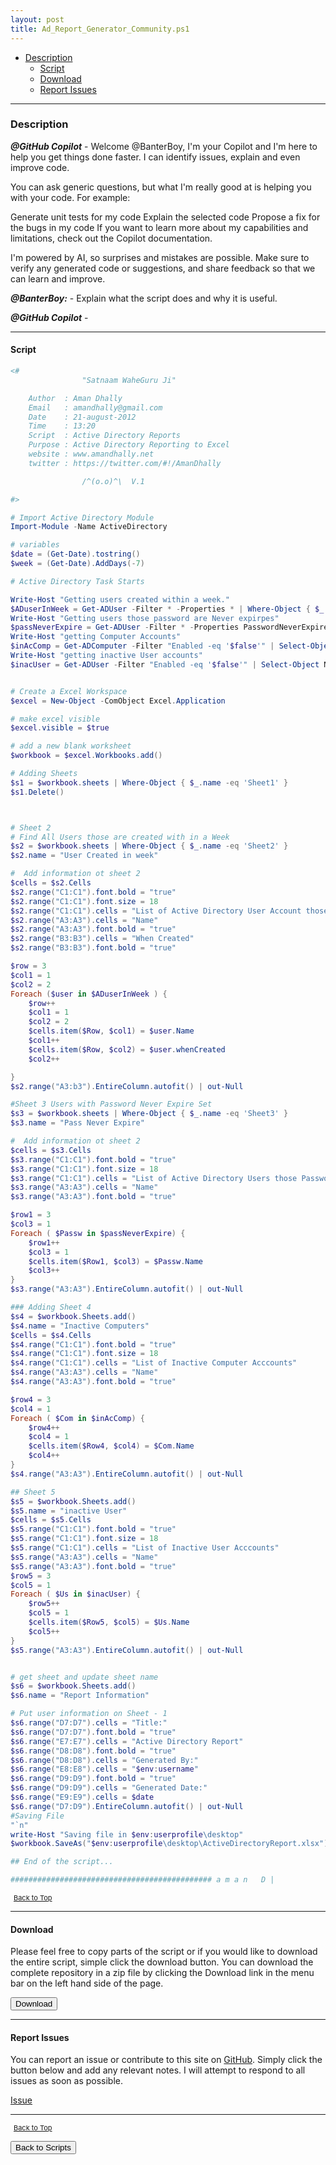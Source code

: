 ```yaml
---
layout: post
title: Ad_Report_Generator_Community.ps1
---
```


- [Description](#description)
  - [Script](#script)
  - [Download](#download)
  - [Report Issues](#report-issues)

---

### Description

**_@GitHub Copilot_** - Welcome @BanterBoy, I'm your Copilot and I'm here to help you get things done faster. I can identify issues, explain and even improve code.

You can ask generic questions, but what I'm really good at is helping you with your code. For example:

Generate unit tests for my code
Explain the selected code
Propose a fix for the bugs in my code
If you want to learn more about my capabilities and limitations, check out the Copilot documentation.

I'm powered by AI, so surprises and mistakes are possible. Make sure to verify any generated code or suggestions, and share feedback so that we can learn and improve.

**_@BanterBoy:_** - Explain what the script does and why it is useful.

**_@GitHub Copilot_** -

---

#### Script

```powershell
<#
				"Satnaam WaheGuru Ji"

	Author  : Aman Dhally
	Email	: amandhally@gmail.com
	Date	: 21-august-2012
	Time	: 13:20
	Script	: Active Directory Reports
	Purpose	: Active Directory Reporting to Excel
	website : www.amandhally.net
	twitter : https://twitter.com/#!/AmanDhally

				/^(o.o)^\  V.1

#>

# Import Active Directory Module
Import-Module -Name ActiveDirectory

# variables
$date = (Get-Date).tostring()
$week = (Get-Date).AddDays(-7)

# Active Directory Task Starts

Write-Host "Getting users created within a week."
$ADuserInWeek = Get-ADUser -Filter * -Properties * | Where-Object { $_.whenCreated -ge $week } | Select-Object Name, whenCreated
Write-Host "Getting users those password are Never expirpes"
$passNeverExpire = Get-ADUser -Filter * -Properties PasswordNeverExpires | Where-Object { $_.PasswordNeverExpires -eq $true } | Select-Object Name | Sort-Object
Write-Host "getting Computer Accounts"
$inAcComp = Get-ADComputer -Filter "Enabled -eq '$false'" | Select-Object Name
Write-Host "getting inactive User accounts"
$inacUser = Get-ADUser -Filter "Enabled -eq '$false'" | Select-Object Name


# Create a Excel Workspace
$excel = New-Object -ComObject Excel.Application

# make excel visible
$excel.visible = $true

# add a new blank worksheet
$workbook = $excel.Workbooks.add()

# Adding Sheets
$s1 = $workbook.sheets | Where-Object { $_.name -eq 'Sheet1' }
$s1.Delete()



# Sheet 2
# Find All Users those are created with in a Week
$s2 = $workbook.sheets | Where-Object { $_.name -eq 'Sheet2' }
$s2.name = "User Created in week"

#  Add information ot sheet 2
$cells = $s2.Cells
$s2.range("C1:C1").font.bold = "true"
$s2.range("C1:C1").font.size = 18
$s2.range("C1:C1").cells = "List of Active Directory User Account those are created with-in one Week."
$s2.range("A3:A3").cells = "Name"
$s2.range("A3:A3").font.bold = "true"
$s2.range("B3:B3").cells = "When Created"
$s2.range("B3:B3").font.bold = "true"

$row = 3
$col1 = 1
$col2 = 2
Foreach ($user in $ADuserInWeek ) {
	$row++
	$col1 = 1
	$col2 = 2
	$cells.item($Row, $col1) = $user.Name
	$col1++
	$cells.item($Row, $col2) = $user.whenCreated
	$col2++

}
$s2.range("A3:b3").EntireColumn.autofit() | out-Null

#Sheet 3 Users with Password Never Expire Set
$s3 = $workbook.sheets | Where-Object { $_.name -eq 'Sheet3' }
$s3.name = "Pass Never Expire"

#  Add information ot sheet 2
$cells = $s3.Cells
$s3.range("C1:C1").font.bold = "true"
$s3.range("C1:C1").font.size = 18
$s3.range("C1:C1").cells = "List of Active Directory Users those Password are set to never expire.."
$s3.range("A3:A3").cells = "Name"
$s3.range("A3:A3").font.bold = "true"

$row1 = 3
$col3 = 1
Foreach ( $Passw in $passNeverExpire) {
	$row1++
	$col3 = 1
	$cells.item($Row1, $col3) = $Passw.Name
	$col3++
}
$s3.range("A3:A3").EntireColumn.autofit() | out-Null

### Adding Sheet 4
$s4 = $workbook.Sheets.add()
$s4.name = "Inactive Computers"
$cells = $s4.Cells
$s4.range("C1:C1").font.bold = "true"
$s4.range("C1:C1").font.size = 18
$s4.range("C1:C1").cells = "List of Inactive Computer Acccounts"
$s4.range("A3:A3").cells = "Name"
$s4.range("A3:A3").font.bold = "true"

$row4 = 3
$col4 = 1
Foreach ( $Com in $inAcComp) {
	$row4++
	$col4 = 1
	$cells.item($Row4, $col4) = $Com.Name
	$col4++
}
$s4.range("A3:A3").EntireColumn.autofit() | out-Null

## Sheet 5
$s5 = $workbook.Sheets.add()
$s5.name = "inactive User"
$cells = $s5.Cells
$s5.range("C1:C1").font.bold = "true"
$s5.range("C1:C1").font.size = 18
$s5.range("C1:C1").cells = "List of Inactive User Acccounts"
$s5.range("A3:A3").cells = "Name"
$s5.range("A3:A3").font.bold = "true"
$row5 = 3
$col5 = 1
Foreach ( $Us in $inacUser) {
	$row5++
	$col5 = 1
	$cells.item($Row5, $col5) = $Us.Name
	$col5++
}
$s5.range("A3:A3").EntireColumn.autofit() | out-Null


# get sheet and update sheet name
$s6 = $workbook.Sheets.add()
$s6.name = "Report Information"

# Put user information on Sheet - 1
$s6.range("D7:D7").cells = "Title:"
$s6.range("D7:D7").font.bold = "true"
$s6.range("E7:E7").cells = "Active Directory Report"
$s6.range("D8:D8").font.bold = "true"
$s6.range("D8:D8").cells = "Generated By:"
$s6.range("E8:E8").cells = "$env:username"
$s6.range("D9:D9").font.bold = "true"
$s6.range("D9:D9").cells = "Generated Date:"
$s6.range("E9:E9").cells = $date
$s6.range("D7:D9").EntireColumn.autofit() | out-Null
#Saving File
"`n"
write-Host "Saving file in $env:userprofile\desktop"
$workbook.SaveAs("$env:userprofile\desktop\ActiveDirectoryReport.xlsx")

## End of the script...

############################################# a m a n   D |
```

<span style="font-size:11px;"><a href="#"><i class="fas fa-caret-up" aria-hidden="true" style="color: white; margin-right:5px;"></i>Back to Top</a></span>

---

#### Download

Please feel free to copy parts of the script or if you would like to download the entire script, simple click the download button. You can download the complete repository in a zip file by clicking the Download link in the menu bar on the left hand side of the page.

<button class="btn" type="submit" onclick="window.open('/PowerShell/scripts/activeDirectory/Ad_Report_Generator_Community.ps1')">
    <i class="fa fa-cloud-download-alt">
    </i>
        Download
</button>

---

#### Report Issues

You can report an issue or contribute to this site on <a href="https://github.com/BanterBoy/scripts-blog/issues">GitHub</a>. Simply click the button below and add any relevant notes. I will attempt to respond to all issues as soon as possible.

<!-- Place this tag where you want the button to render. -->

<a class="github-button" href="https://github.com/BanterBoy/scripts-blog/issues/new?title=Ad_Report_Generator_Community.ps1&body=There is a problem with this function. Please find details below." data-show-count="true" aria-label="Issue BanterBoy/scripts-blog on GitHub">Issue</a>

---

<span style="font-size:11px;"><a href="#"><i class="fas fa-caret-up" aria-hidden="true" style="color: white; margin-right:5px;"></i>Back to Top</a></span>

<a href="/menu/_pages/scripts.html">
    <button class="btn">
        <i class='fas fa-reply'>
        </i>
            Back to Scripts
    </button>
</a>

[1]: http://ecotrust-canada.github.io/markdown-toc
[2]: https://github.com/googlearchive/code-prettify
